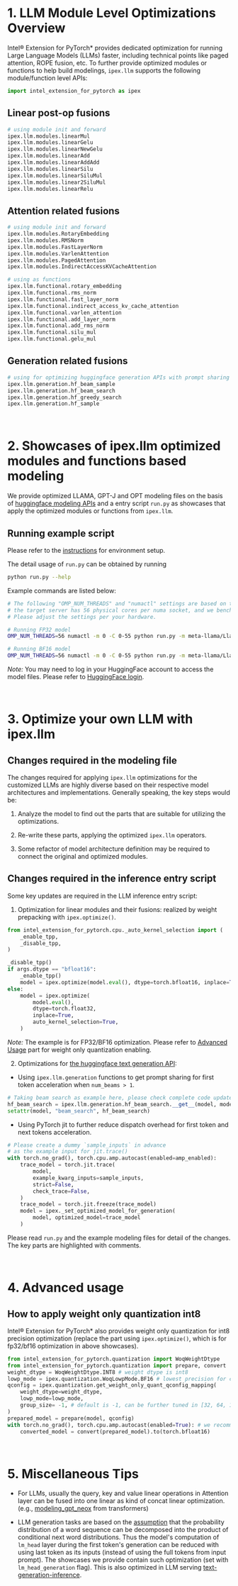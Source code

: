 ﻿# 1. LLM Module Level Optimizations Overview

Intel® Extension for PyTorch* provides dedicated optimization for running Large Language Models (LLMs) faster, including technical points like paged attention, ROPE fusion, etc. 
To further provide optimized modules or functions to help build modelings, `ipex.llm` supports the following module/function level APIs:

```python
import intel_extension_for_pytorch as ipex
```

## Linear post-op fusions

```python
# using module init and forward
ipex.llm.modules.linearMul
ipex.llm.modules.linearGelu
ipex.llm.modules.linearNewGelu
ipex.llm.modules.linearAdd
ipex.llm.modules.linearAddAdd
ipex.llm.modules.linearSilu
ipex.llm.modules.linearSiluMul
ipex.llm.modules.linear2SiluMul
ipex.llm.modules.linearRelu
```

##  Attention related fusions

```python
# using module init and forward
ipex.llm.modules.RotaryEmbedding
ipex.llm.modules.RMSNorm
ipex.llm.modules.FastLayerNorm
ipex.llm.modules.VarlenAttention
ipex.llm.modules.PagedAttention
ipex.llm.modules.IndirectAccessKVCacheAttention

# using as functions
ipex.llm.functional.rotary_embedding
ipex.llm.functional.rms_norm
ipex.llm.functional.fast_layer_norm
ipex.llm.functional.indirect_access_kv_cache_attention
ipex.llm.functional.varlen_attention
ipex.llm.functional.add_layer_norm
ipex.llm.functional.add_rms_norm
ipex.llm.functional.silu_mul
ipex.llm.functional.gelu_mul
```

## Generation related fusions

```python
# using for optimizing huggingface generation APIs with prompt sharing
ipex.llm.generation.hf_beam_sample
ipex.llm.generation.hf_beam_search
ipex.llm.generation.hf_greedy_search
ipex.llm.generation.hf_sample
```

<br>

# 2. Showcases of ipex.llm optimized modules and functions based modeling

We provide optimized LLAMA, GPT-J and OPT modeling files on the basis of [huggingface modeling APIs](https://huggingface.co/docs/transformers/en/main_classes/model) and a entry script `run.py` as showcases that apply the optimized modules or functions from `ipex.llm`.

## Running example script

Please refer to the [instructions](../../../llm/README.md#2-environment-setup) for environment setup.

The detail usage of `run.py` can be obtained by running

```bash
python run.py --help
```

Example commands are listed below:

```bash
# The following "OMP_NUM_THREADS" and "numactl" settings are based on the assumption that
# the target server has 56 physical cores per numa socket, and we benchmark with 1 socket.
# Please adjust the settings per your hardware.

# Running FP32 model
OMP_NUM_THREADS=56 numactl -m 0 -C 0-55 python run.py -m meta-llama/Llama-2-7b-hf --dtype float32

# Running BF16 model
OMP_NUM_THREADS=56 numactl -m 0 -C 0-55 python run.py -m meta-llama/Llama-2-7b-hf --dtype bfloat16
```

*Note:* You may need to log in your HuggingFace account to access the model files. Please refer to [HuggingFace login](https://huggingface.co/docs/huggingface_hub/quick-start#login).

<br>

# 3. Optimize your own LLM with ipex.llm

## Changes required in the modeling file

The changes required for applying `ipex.llm` optimizations for the customized LLMs are highly diverse based on their respective model architectures and implementations.
Generally speaking, the key steps would be:

1. Analyze the model to find out the parts that are suitable for utilizing the optimizations.

2. Re-write these parts, applying the optimized `ipex.llm` operators.

3. Some refactor of model architecture definition may be required to connect the original and optimized modules.

## Changes required in the inference entry script

Some key updates are required in the LLM inference entry script:

1. Optimization for linear modules and their fusions: realized by weight prepacking with `ipex.optimize()`.

```python
from intel_extension_for_pytorch.cpu._auto_kernel_selection import (
    _enable_tpp,
    _disable_tpp,
)

_disable_tpp()
if args.dtype == "bfloat16":
    _enable_tpp()
    model = ipex.optimize(model.eval(), dtype=torch.bfloat16, inplace=True)
else:
    model = ipex.optimize(
        model.eval(),
        dtype=torch.float32,
        inplace=True,
        auto_kernel_selection=True,
    )
```

*Note:* The example is for FP32/BF16 optimization.
Please refer to [Advanced Usage](#4-advanced-usage) part for weight only quantization enabling.

2. Optimizations for [the huggingface text generation API](https://huggingface.co/docs/transformers/en/main_classes/text_generation):

- Using `ipex.llm.generation` functions to get prompt sharing for first token acceleration when `num_beams > 1`.

```python
# Taking beam search as example here, please check complete code updates in run.py
hf_beam_search = ipex.llm.generation.hf_beam_search.__get__(model, model.__class__)
setattr(model, "beam_search", hf_beam_search)
```

- Using PyTorch jit to further reduce dispatch overhead for first token and next tokens acceleration.

```python
# Please create a dummy `sample_inputs` in advance 
# as the example input for jit.trace()
with torch.no_grad(), torch.cpu.amp.autocast(enabled=amp_enabled):
    trace_model = torch.jit.trace(
        model,
        example_kwarg_inputs=sample_inputs,
        strict=False,
        check_trace=False,
    )
    trace_model = torch.jit.freeze(trace_model)
    model = ipex._set_optimized_model_for_generation(
        model, optimized_model=trace_model
    )
```

Please read `run.py` and the example modeling files for detail of the changes.
The key parts are highlighted with comments.

<br>

# 4. Advanced usage

## How to apply weight only quantization int8

Intel® Extension for PyTorch* also provides weight only quantization for int8 precision optimization
(replace the part using `ipex.optimize()`, which is for fp32/bf16 optimization in above showcases).

```python
from intel_extension_for_pytorch.quantization import WoqWeightDtype
from intel_extension_for_pytorch.quantization import prepare, convert
weight_dtype = WoqWeightDtype.INT8 # weight dtype is int8
lowp_mode = ipex.quantization.WoqLowpMode.BF16 # lowest precision for computation
qconfig = ipex.quantization.get_weight_only_quant_qconfig_mapping(
    weight_dtype=weight_dtype,
    lowp_mode=lowp_mode,
    group_size= -1, # default is -1, can be further tuned in [32, 64, 128, 256, 512] (recommend) for better accuracy if needed
)
prepared_model = prepare(model, qconfig)
with torch.no_grad(), torch.cpu.amp.autocast(enabled=True): # we recommend to use quantization with AMP for better perf
    converted_model = convert(prepared_model).to(torch.bfloat16)
```

<br>

# 5. Miscellaneous Tips

- For LLMs, usually the query, key and value linear operations in Attention layer can be fused into one linear as kind of concat linear optimization. (e.g., [modeling_gpt_neox](https://github.com/huggingface/transformers/blob/main/src/transformers/models/gpt_neox/modeling_gpt_neox.py#L175) from transformers)
 
- LLM generation tasks are based on the [assumption](https://huggingface.co/blog/how-to-generate) that the probability distribution of a word sequence can be decomposed into the product of conditional next word distributions.
Thus the model's computation of `lm_head` layer during the first token's generation can be reduced with using last token as its inputs (instead of using the full tokens from input prompt).
The showcases we provide contain such optimization (set with `lm_head_generation` flag). This is also optimized in LLM serving [text-generation-inference](https://github.com/huggingface/text-generation-inference/blob/main/server/text_generation_server/models/custom_modeling/flash_llama_modeling.py#L419).